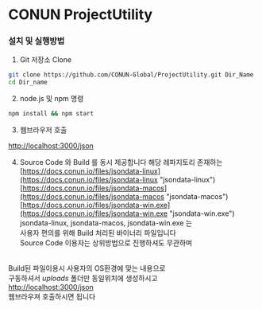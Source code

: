 # CONUN ProjectUtility

### 설치 및 실행방법 

1. Git 저장소 Clone

```bash
git clone https://github.com/CONUN-Global/ProjectUtility.git Dir_Name
cd Dir_name
```
2. node.js 및 npm 명령

```bash
npm install && npm start
```

3. 웹브라우저 호출 

[http://localhost:3000/json](http://localhost:3000/json, "ProjectUtility")


4. Source Code 와 Build 를 동시 제공합니다
해당 레파지토리 존재하는 <br>
[https://docs.conun.io/files/jsondata-linux](https://docs.conun.io/files/jsondata-linux "jsondata-linux")<br>
[https://docs.conun.io/files/jsondata-macos](https://docs.conun.io/files/jsondata-macos "jsondata-macos")<br>
[https://docs.conun.io/files/jsondata-win.exe](https://docs.conun.io/files/jsondata-win.exe "jsondata-win.exe")<br>
jsondata-linux, jsondata-macos, jsondata-win.exe 는<br>
사용자 편의를 위해 Build 처리된 바이너리 파일입니다<br>
Source Code 이용자는 상위방법으로 진행하셔도 무관하며<br><br>

Build된 파일이용시 사용자의 OS환경에 맞는 내용으로<br>
구동하셔서 *uploads* 폴더만 동일위치에 생성하시고 <br>
[http://localhost:3000/json](http://localhost:3000/json, "ProjectUtility")<br>
웹브라우져 호출하시면 됩니다

